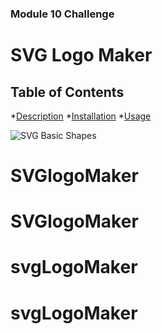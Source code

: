 ### Module 10 Challenge 
# SVG Logo Maker

## Table of Contents
*[Description](#description)
*[Installation](#installation)
*[Usage](#usage)



![SVG Basic Shapes](https://developer.mozilla.org/en-US/docs/Web/SVG/Tutorial/Basic_Shapes)
# SVGlogoMaker
# SVGlogoMaker
# svgLogoMaker
# svgLogoMaker
